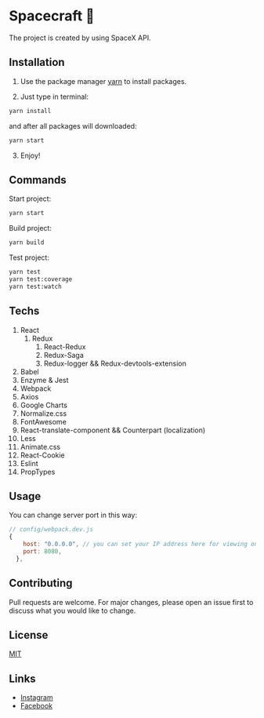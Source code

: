 # Spacecraft :rocket:

The project is created by using SpaceX API.

## Installation

1. Use the package manager [yarn](https://yarnpkg.com/) to install packages.

2. Just type in terminal:

```bash
yarn install
```

and after all packages will downloaded:

```bash
yarn start
```

3. Enjoy!


## Commands

Start project:

```bash
yarn start
```

Build project:

```bash
yarn build
```

Test project:

```bash
yarn test
yarn test:coverage
yarn test:watch
```

## Techs

1. React
    1. Redux
       1. React-Redux
       2. Redux-Saga
       3. Redux-logger && Redux-devtools-extension
2. Babel
3. Enzyme & Jest
4. Webpack
5. Axios
6. Google Charts
7. Normalize.css
8. FontAwesome
9. React-translate-component && Counterpart (localization)
10. Less
11. Animate.css
12. React-Cookie
13. Eslint
14. PropTypes


## Usage
You can change server port in this way:

```js
// config/webpack.dev.js
{
    host: "0.0.0.0", // you can set your IP address here for viewing on you local devices
    port: 8080,
  },
```

## Contributing
Pull requests are welcome. For major changes, please open an issue first to discuss what you would like to change.

## License
[MIT](https://choosealicense.com/licenses/mit/)

## Links

  - [Instagram](https://www.instagram.com/_daniels11/)
  - [Facebook](https://www.facebook.com/nightly.ds)
